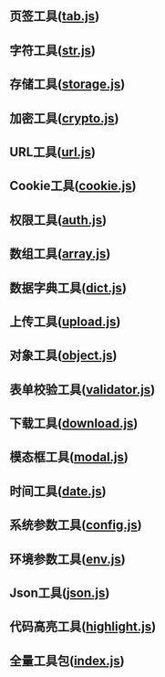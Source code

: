 ## 页签工具([tab.js](https://gitee.com/kensenzhao/youlan-boot/blob/master/youlan-web/src/framework/tools/tab.js))

## 字符工具([str.js](https://gitee.com/kensenzhao/youlan-boot/blob/master/youlan-web/src/framework/tools/str.js))

## 存储工具([storage.js](https://gitee.com/kensenzhao/youlan-boot/blob/master/youlan-web/src/framework/tools/storage.js))

## 加密工具([crypto.js](https://gitee.com/kensenzhao/youlan-boot/blob/master/youlan-web/src/framework/tools/crypto.js))

## URL工具([url.js](https://gitee.com/kensenzhao/youlan-boot/blob/master/youlan-web/src/framework/tools/url.js))

## Cookie工具([cookie.js](https://gitee.com/kensenzhao/youlan-boot/blob/master/youlan-web/src/framework/tools/cookie.js))

## 权限工具([auth.js](https://gitee.com/kensenzhao/youlan-boot/blob/master/youlan-web/src/framework/tools/auth.js))

## 数组工具([array.js](https://gitee.com/kensenzhao/youlan-boot/blob/master/youlan-web/src/framework/tools/array.js))

## 数据字典工具([dict.js](https://gitee.com/kensenzhao/youlan-boot/blob/master/youlan-web/src/framework/tools/dict.js))

## 上传工具([upload.js](https://gitee.com/kensenzhao/youlan-boot/blob/master/youlan-web/src/framework/tools/upload.js))

## 对象工具([object.js](https://gitee.com/kensenzhao/youlan-boot/blob/master/youlan-web/src/framework/tools/object.js))

## 表单校验工具([validator.js](https://gitee.com/kensenzhao/youlan-boot/blob/master/youlan-web/src/framework/tools/validaotr.js))

## 下载工具([download.js](https://gitee.com/kensenzhao/youlan-boot/blob/master/youlan-web/src/framework/tools/download.js))

## 模态框工具([modal.js](https://gitee.com/kensenzhao/youlan-boot/blob/master/youlan-web/src/framework/tools/modal.js))

## 时间工具([date.js](https://gitee.com/kensenzhao/youlan-boot/blob/master/youlan-web/src/framework/tools/date.js))

## 系统参数工具([config.js](https://gitee.com/kensenzhao/youlan-boot/blob/master/youlan-web/src/framework/tools/config.js))

## 环境参数工具([env.js](https://gitee.com/kensenzhao/youlan-boot/blob/master/youlan-web/src/framework/tools/env.js))

## Json工具([json.js](https://gitee.com/kensenzhao/youlan-boot/blob/master/youlan-web/src/framework/tools/json.js))

## 代码高亮工具([highlight.js](https://gitee.com/kensenzhao/youlan-boot/blob/master/youlan-web/src/framework/tools/highlight.js))

## 全量工具包([index.js](https://gitee.com/kensenzhao/youlan-boot/blob/master/youlan-web/src/framework/tools/index.js))

